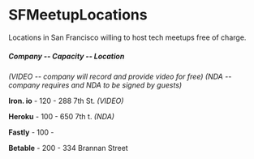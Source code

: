 # SFMeetupLocations
Locations in San Francisco willing to host tech meetups free of charge. 

##### Company -- Capacity -- Location 
*(VIDEO -- company will record and provide video for free)*
*(NDA -- company requires and NDA to be signed by guests)*

**Iron. io** - 120 - 288 7th St. *(VIDEO)*

**Heroku** - 100 - 650 7th t. *(NDA)*

**Fastly** - 100 - 

**Betable** - 200 - 334 Brannan Street
